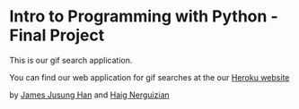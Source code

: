 # Intro to Programming with Python - Final Project

This is our gif search application.

You can find our web application for gif searches at the our [Heroku website](https://cbs-ipp-g4.herokuapp.com)

by [James Jusung Han](https://www.linkedin.com/in/jusung-han-57b443122/en) and [Haig Nerguizian](https://www.linkedin.com/in/haig-nerguizian-7a556629)